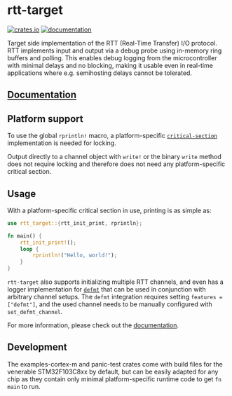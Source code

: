 # rtt-target

[![crates.io](https://img.shields.io/crates/v/rtt-target.svg)](https://crates.io/crates/rtt-target) [![documentation](https://docs.rs/rtt-target/badge.svg)](https://docs.rs/rtt-target)

Target side implementation of the RTT (Real-Time Transfer) I/O protocol. RTT implements input and output via a debug probe using in-memory ring buffers and polling. This enables debug logging from the microcontroller with minimal delays and no blocking, making it usable even in real-time applications where e.g. semihosting delays cannot be tolerated.

## [Documentation](https://docs.rs/rtt-target)

## Platform support

To use the global `rprintln!` macro, a platform-specific [`critical-section`](https://github.com/rust-embedded/critical-section) implementation is needed for locking.

Output directly to a channel object with `write!` or the binary `write` method does not require locking and therefore does not need any platform-specific critical section.

## Usage

With a platform-specific critical section in use, printing is as simple as:

```rust
use rtt_target::{rtt_init_print, rprintln};

fn main() {
    rtt_init_print!();
    loop {
        rprintln!("Hello, world!");
    }
}
```

`rtt-target` also supports initializing multiple RTT channels, and even has a logger implementation
for [`defmt`](https://defmt.ferrous-systems.com/) that can be used in conjunction with arbitrary
channel setups. The `defmt` integration requires setting `features = ["defmt"]`, and the used
channel needs to be manually configured with `set_defmt_channel`.

For more information, please check out the [documentation](https://docs.rs/rtt-target).

## Development

The examples-cortex-m and panic-test crates come with build files for the venerable STM32F103C8xx by default, but can be easily adapted for any chip as they contain only minimal platform-specific runtime code to get `fn main` to run.
